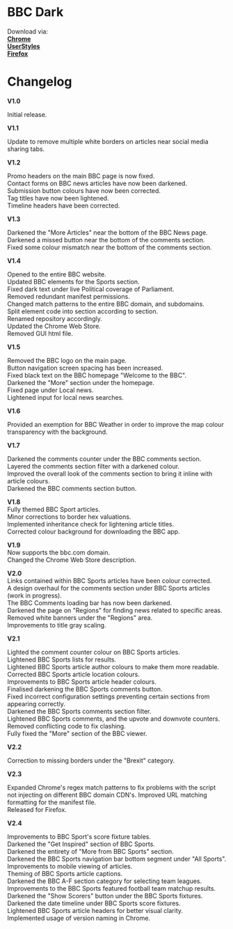 # BBC Dark
  

Download via:  
 <a href="https://chrome.google.com/webstore/detail/bbc-dark-theme/bdifipamjgmfefcpemmlppcmcdjndhig"> **Chrome** </a>  
<a href="https://userstyles.org/styles/164869/dark-bbc"> **UserStyles** </a>   
<a href="https://addons.mozilla.org/en-GB/firefox/addon/bbc-dark/"> **Firefox** </a>  
<p> </p>
  
  
# Changelog
   **V1.0**  
  
Initial release.  
   
   **V1.1**  
  
Update to remove multiple white borders on articles near social media sharing tabs.  

   **V1.2**  
  
Promo headers on the main BBC page is now fixed.  
Contact forms on BBC news articles have now been darkened.  
Submission button colours have now been corrected.  
Tag titles have now been lightened.  
Timeline headers have been corrected.  

   **V1.3**  
  
Darkened the "More Articles" near the bottom of the BBC News page.  
Darkened a missed button near the bottom of the comments section.  
Fixed some colour mismatch near the bottom of the comments section.  

   **V1.4**  
  
Opened to the entire BBC website.  
Updated BBC elements for the Sports section.  
Fixed dark text under live Political coverage of Parliament.  
Removed redundant manifest permissions.  
Changed match patterns to the entire BBC domain, and subdomains.  
Split element code into section according to section.  
Renamed repository accordingly.  
Updated the Chrome Web Store.  
Removed GUI html file.  

   **V1.5**  
  
Removed the BBC logo on the main page.  
Button navigation screen spacing has been increased.  
Fixed black text on the BBC homepage "Welcome to the BBC".  
Darkened the "More" section under the homepage.  
Fixed page under Local news.  
Lightened input for local news searches.  

   **V1.6**  
  
Provided an exemption for BBC Weather in order to improve the map colour transparency with the background.

   **V1.7**  
    
  Darkened the comments counter under the BBC comments section.  
  Layered the comments section filter with a darkened colour.  
  Improved the overall look of the comments section to bring it inline with article colours.  
  Darkened the BBC comments section button.  

  **V1.8**  
  Fully themed BBC Sport articles.  
  Minor corrections to border hex valuations.  
  Implemented inheritance check for lightening article titles.  
  Corrected colour background for downloading the BBC app.  
  
  
  **V1.9**  
  Now supports the bbc.com domain.  
  Changed the Chrome Web Store description.

  **V2.0**  
   Links contained within BBC Sports articles have been colour corrected.  
   A design overhaul for the comments section under BBC Sports articles (work in progress).  
   The BBC Comments loading bar has now been darkened.  
   Darkened the page on "Regions" for finding news related to specific areas.  
   Removed white banners under the "Regions" area.  
   Improvements to title gray scaling.  
 
 **V2.1**  
 
   Lighted the comment counter colour on BBC Sports articles.  
   Lightened BBC Sports lists for results.  
   Lightened BBC Sports article author colours to make them more readable.  
   Corrected BBC Sports article location colours.  
   Improvements to BBC Sports article header colours.  
   Finalised darkening the BBC Sports comments button.    
   Fixed incorrect configuration settings preventing certain sections from appearing correctly.  
   Darkened the BBC Sports comments section filter.  
   Lightened BBC Sports comments, and the upvote and downvote counters.  
   Removed conflicting code to fix clashing.  
   Fully fixed the "More" section of the BBC viewer.  
 
 **V2.2**  
   
 Correction to missing borders under the "Brexit" category.  
     
**V2.3**  

   Expanded Chrome's regex match patterns to fix problems with the script not injecting on different BBC domain CDN's. 
   Improved URL matching formatting for the manifest file.  
   Released for Firefox.  

**V2.4**  

  Improvements to BBC Sport's score fixture tables.  
  Darkened the "Get Inspired" section of BBC Sports.  
  Darkened the entirety of "More from BBC Sports" section.  
  Darkened the BBC Sports navigation bar bottom segment under "All Sports".  
  Improvements to mobile viewing of articles.  
  Theming of BBC Sports article captions.  
  Darkened the BBC A-F section category for selecting team leagues.  
  Improvements to the BBC Sports featured football team matchup results.  
  Darkened the "Show Scorers" button under the BBC Sports fixtures.  
  Darkened the date timeline under BBC Sports score fixtures.  
  Lightened BBC Sports article headers for better visual clarity.  
  Implemented usage of version naming in Chrome.  
  

